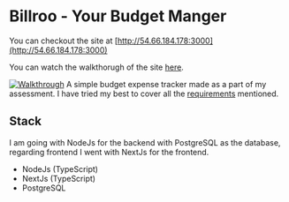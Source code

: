 # Billroo - Your Budget Manger

You can checkout the site at [http://54.66.184.178:3000](http://54.66.184.178:3000)

You can watch the walkthorugh of the site [here](https://youtu.be/MUyGaCZZHlM?si=k_fKFZeuucvvFU1A).

[![Walkthrough](https://github.com/aniketkharel/nixos/assets/49165465/e14757f1-4f42-4073-bfae-0f5b37ba71b8)](https://youtu.be/MUyGaCZZHlM?si=k_fKFZeuucvvFU1A)
A simple budget expense tracker made as a part of my assessment. I have tried my best to cover all the [requirements](./Requirements.md) mentioned.

## Stack

I am going with NodeJs for the backend with PostgreSQL as the database, regarding frontend I went with NextJs for the frontend.

- NodeJs (TypeScript)
- NextJs (TypeScript)
- PostgreSQL